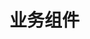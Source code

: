 <!--
 * @Author: 侯兴章 3603317@qq.com
 * @Date: 2020-11-29 17:20:14
 * @LastEditTime: 2020-11-29 17:20:30
 * @LastEditors: 侯兴章
 * @Description: 
-->

# 业务组件
